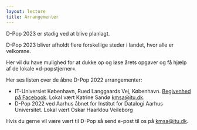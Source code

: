```yaml
---
layout: lecture
title: Arrangementer
---
```

D-Pop 2023 er stadig ved at blive planlagt.

D-Pop 2023 bliver afholdt flere forskellige steder i landet, hvor alle er velkomne.

Her vil du have mulighed for at dukke op og løse årets opgaver og få hjælp af de lokale »d-popstjerner«.

Her ses listen over de åbne D-Pop 2022 arrangementer: 
* IT-Universiet København, Rued Langgaards Vej, København. [Begivenhed på Facebook](https://fb.me/e/J6wkE4KP). Lokal vært Katrine Sandø kmsa@itu.dk.
* D-Pop 2022 ved Aarhus åbnet for Institut for Datalogi Aarhus Universitet. Lokal vært Oskar Haarklou Veileborg

Hvis du gerne vil være vært til D-Pop så send e-post til os på kmsa@itu.dk.

